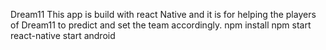 Dream11
This app is build with react Native and it is for helping the players of Dream11 to predict and set the team accordingly.
npm install
npm start 
react-native start android
